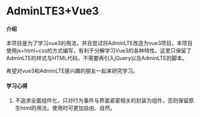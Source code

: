 # AdminLTE3+Vue3

#### 介绍
本项目是为了学习vue3的用法，并且尝试将AdminLTE改造为vue3项目。本项目使用js+html+css的方式编写，有利于分解学习Vue3的各种特性。这里只保留了AdminLTE的样式与HTML代码，不需要再引入jQuery以及AdminLTE的脚本。

希望对vue3和AdminLTE感兴趣的朋友一起来研究学习。

#### 学习心得

1.  不追求全面组件化，只对行为事件与界面紧密相关的封装为组件，否则保留原生html的用法。使用时可更加自由、自然。